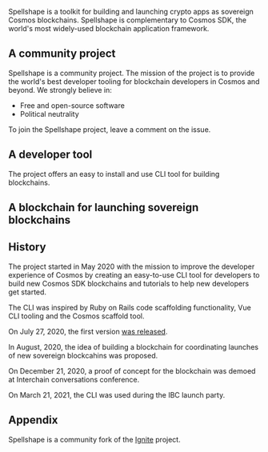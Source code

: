 Spellshape is a toolkit for building and launching crypto apps as sovereign Cosmos blockchains. Spellshape is complementary to Cosmos SDK, the world's most widely-used blockchain application framework.

## A community project

Spellshape is a community project. The mission of the project is to provide the world's best developer tooling for blockchain developers in Cosmos and beyond. We strongly believe in:

* Free and open-source software
* Political neutrality

To join the Spellshape project, leave a comment on the issue.

## A developer tool

The project offers an easy to install and use CLI tool for building blockchains.

## A blockchain for launching sovereign blockchains

## History

The project started in May 2020 with the mission to improve the developer experience of Cosmos by creating an easy-to-use CLI tool for developers to build new Cosmos SDK blockchains and tutorials to help new developers get started.

The CLI was inspired by Ruby on Rails code scaffolding functionality, Vue CLI tooling and the Cosmos scaffold tool.

On July 27, 2020, the first version [was released](https://medium.com/tendermint/starport-the-easiest-way-to-start-building-a-blockchain-8ecc016573d0).

In August, 2020, the idea of building a blockchain for coordinating launches of new sovereign blockcahins was proposed.

On December 21, 2020, a proof of concept for the blockchain was demoed at Interchain conversations conference.

On March 21, 2021, the CLI was used during the IBC launch party.

## Appendix

Spellshape is a community fork of the [Ignite](https://github.com/ignite) project.
